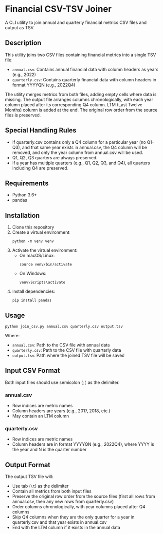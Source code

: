 # Financial CSV-TSV Joiner

A CLI utility to join annual and quarterly financial metrics CSV files and output as TSV.

## Description

This utility joins two CSV files containing financial metrics into a single TSV file:
- `annual.csv`: Contains annual financial data with column headers as years (e.g., 2022)
- `quarterly.csv`: Contains quarterly financial data with column headers in format YYYYQN (e.g., 2022Q4)

The utility merges metrics from both files, adding empty cells where data is missing. The output file arranges columns chronologically, with each year column placed after its corresponding Q4 column. LTM (Last Twelve Months) column is added at the end. The original row order from the source files is preserved.

## Special Handling Rules

- If quarterly.csv contains only a Q4 column for a particular year (no Q1-Q3), and that same year exists in annual.csv, the Q4 column will be removed, and only the year column from annual.csv will be used.
- Q1, Q2, Q3 quarters are always preserved.
- If a year has multiple quarters (e.g., Q1, Q2, Q3, and Q4), all quarters including Q4 are preserved.

## Requirements

- Python 3.6+
- pandas

## Installation

1. Clone this repository
2. Create a virtual environment:
   ```
   python -m venv venv
   ```
3. Activate the virtual environment:
   - On macOS/Linux:
     ```
     source venv/bin/activate
     ```
   - On Windows:
     ```
     venv\Scripts\activate
     ```
4. Install dependencies:
   ```
   pip install pandas
   ```

## Usage

```
python join_csv.py annual.csv quarterly.csv output.tsv
```

Where:
- `annual.csv`: Path to the CSV file with annual data
- `quarterly.csv`: Path to the CSV file with quarterly data
- `output.tsv`: Path where the joined TSV file will be saved

## Input CSV Format

Both input files should use semicolon (`;`) as the delimiter.

### annual.csv
- Row indices are metric names
- Column headers are years (e.g., 2017, 2018, etc.)
- May contain an LTM column

### quarterly.csv
- Row indices are metric names
- Column headers are in format YYYYQN (e.g., 2022Q4), where YYYY is the year and N is the quarter number

## Output Format

The output TSV file will:
- Use tab (`\t`) as the delimiter
- Contain all metrics from both input files
- Preserve the original row order from the source files (first all rows from annual.csv, then any new rows from quarterly.csv)
- Order columns chronologically, with year columns placed after Q4 columns
- Skip Q4 columns when they are the only quarter for a year in quarterly.csv and that year exists in annual.csv
- End with the LTM column if it exists in the annual data 